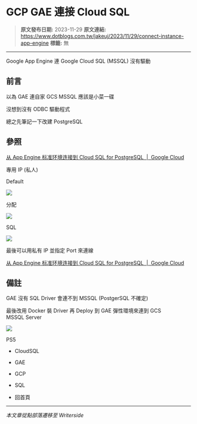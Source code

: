 # GCP GAE 連接 Cloud SQL

> **原文發布日期:** 2023-11-29
> **原文連結:** https://www.dotblogs.com.tw/jakeuj/2023/11/29/connect-instance-app-engine
> **標籤:** 無

---

Google App Engine 連 Google Cloud SQL (MSSQL) 沒有驅動

## 前言

以為 GAE 連自家 GCS MSSQL 應該是小菜一碟

沒想到沒有 ODBC 驅動程式

總之先筆記一下改建 PostgreSQL

## 參照

[从 App Engine 标准环境连接到 Cloud SQL for PostgreSQL  |  Google Cloud](https://cloud.google.com/sql/docs/postgres/connect-instance-app-engine?hl=zh-cn)

專用 IP (私人)

Default

![](https://dotblogsfile.blob.core.windows.net/user/小小朱/4a6928f1-d9fd-4c66-b1ab-b3b4df774e91/1701238811.png.png)

分配

![](https://dotblogsfile.blob.core.windows.net/user/小小朱/4a6928f1-d9fd-4c66-b1ab-b3b4df774e91/1701238693.png.png)

SQL

![](https://dotblogsfile.blob.core.windows.net/user/小小朱/4a6928f1-d9fd-4c66-b1ab-b3b4df774e91/1701239275.png.png)

最後可以用私有 IP 並指定 Port 來連線

[从 App Engine 标准环境连接到 Cloud SQL for PostgreSQL  |  Google Cloud](https://cloud.google.com/sql/docs/postgres/connect-instance-app-engine?hl=zh-cn#python_1)

## 備註

GAE 沒有 SQL Driver 會連不到 MSSQL (PostgerSQL 不確定)

最後改用 Docker 裝 Driver 再 Deploy 到 GAE 彈性環境來連到 GCS MSSQL Server

![](https://card.psnprofiles.com/1/jakeuj.png)

PS5

* CloudSQL
* GAE
* GCP
* SQL

* 回首頁

---

*本文章從點部落遷移至 Writerside*
